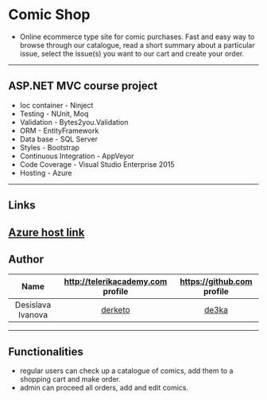 # Comic Shop 
  - Online ecommerce type site for comic purchases. Fast and easy way to browse through our catalogue, read a short summary about a particular issue, select the issue(s) you want to our cart and create your order.
-----------------------------------------------------------------------------------------------------------------------

## ASP.NET MVC course project
  - Ioc container - Ninject 
  - Testing - NUnit, Moq
  - Validation - Bytes2you.Validation
  - ORM - EntityFramework
  - Data base - SQL Server
  - Styles - Bootstrap 
  - Continuous Integration - AppVeyor
  - Code Coverage - Visual Studio Enterprise 2015
  - Hosting - Azure
-----------------------------------------------------------------------------------------------------------------------

## Links

[Azure host link](http://comicshopmvc.azurewebsites.net)
-----------------------------------------------------------------------------------------------------------------------

## Author

|Name                 | http://telerikacademy.com profile                        |https://github.com profile                |
|:-------------------:|:--------------------------------------------------------:|:----------------------------------------:|
|Desislava Ivanova    |[derketo](https://telerikacademy.com/Users/derketo)       |[de3ka](https://github.com/de3ka)         |


-----------------------------------------------------------------------------------------------------------------------

## Functionalities
 - regular users can check up a catalogue of comics, add them to a shopping cart and make order.
 - admin can proceed all orders, add and edit comics.